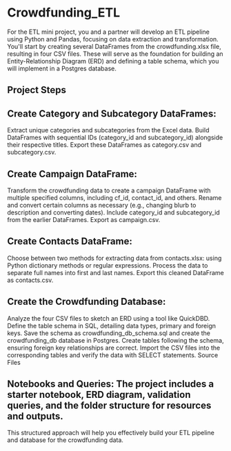 # Crowdfunding_ETL
For the ETL mini project, you and a partner will develop an ETL pipeline using Python and Pandas, focusing on data extraction and transformation. You'll start by creating several DataFrames from the crowdfunding.xlsx file, resulting in four CSV files. These will serve as the foundation for building an Entity-Relationship Diagram (ERD) and defining a table schema, which you will implement in a Postgres database.

## Project Steps

## Create Category and Subcategory DataFrames:
Extract unique categories and subcategories from the Excel data.
Build DataFrames with sequential IDs (category_id and subcategory_id) alongside their respective titles.
Export these DataFrames as category.csv and subcategory.csv.

## Create Campaign DataFrame:
Transform the crowdfunding data to create a campaign DataFrame with multiple specified columns, including cf_id, contact_id, and others.
Rename and convert certain columns as necessary (e.g., changing blurb to description and converting dates).
Include category_id and subcategory_id from the earlier DataFrames.
Export as campaign.csv.

## Create Contacts DataFrame:
Choose between two methods for extracting data from contacts.xlsx: using Python dictionary methods or regular expressions.
Process the data to separate full names into first and last names.
Export this cleaned DataFrame as contacts.csv.

## Create the Crowdfunding Database:
Analyze the four CSV files to sketch an ERD using a tool like QuickDBD.
Define the table schema in SQL, detailing data types, primary and foreign keys.
Save the schema as crowdfunding_db_schema.sql and create the crowdfunding_db database in Postgres.
Create tables following the schema, ensuring foreign key relationships are correct.
Import the CSV files into the corresponding tables and verify the data with SELECT statements.
Source Files

## Notebooks and Queries: The project includes a starter notebook, ERD diagram, validation queries, and the folder structure for resources and outputs.
This structured approach will help you effectively build your ETL pipeline and database for the crowdfunding data.
